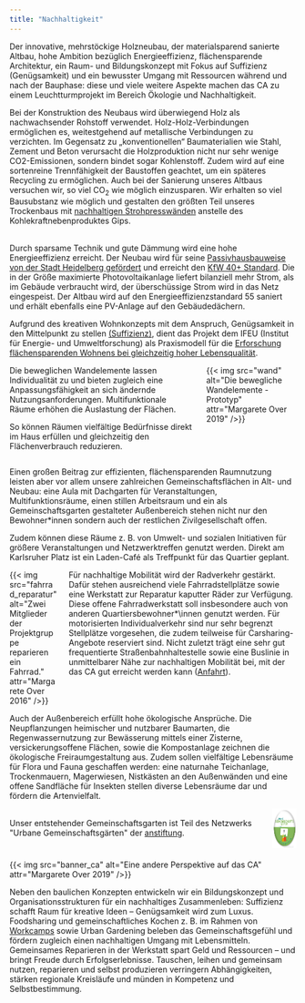 ```yaml
---
title: "Nachhaltigkeit"
---
```


<div class="color-block">Der innovative, mehrstöckige Holzneubau, der materialsparend sanierte Altbau,
hohe Ambition bezüglich Energieeffizienz, flächensparende Architektur,
ein Raum- und Bildungskonzept mit Fokus auf Suffizienz (Genügsamkeit) und
ein bewusster Umgang mit Ressourcen während und nach der Bauphase:
diese und viele weitere Aspekte machen das CA zu einem Leuchtturmprojekt im Bereich Ökologie und Nachhaltigkeit.</div>
</div>

Bei der Konstruktion des Neubaus wird überwiegend Holz als nachwachsender Rohstoff verwendet.
Holz-Holz-Verbindungen ermöglichen es, weitestgehend auf metallische Verbindungen zu verzichten.
Im Gegensatz zu „konventionellen“ Baumaterialien wie Stahl, Zement und Beton verursacht die Holzproduktion nicht nur sehr wenige  CO2-Emissionen, sondern bindet sogar Kohlenstoff.
Zudem wird auf eine sortenreine Trennfähigkeit der Baustoffen geachtet, um ein späteres Recycling zu ermöglichen.
Auch bei der Sanierung unseres Altbaus versuchen wir, so viel CO<sub>2</sub> wie möglich einzusparen.
Wir erhalten so viel Bausubstanz wie möglich und gestalten den größten Teil unseres Trockenbaus mit
<a href="https://stramentec.com/">nachhaltigen Strohpresswänden</a> anstelle des Kohlekraftnebenproduktes Gips.

<br>Durch sparsame Technik und gute Dämmung wird eine hohe Energieeffizienz erreicht.
Der Neubau wird für seine <a href="https://www.heidelberg.de/hd,Lde/HD/Leben/Foerderprogramm+Rationelle+Energieverwendung.htmlPassivhausbauweise">Passivhausbauweise von der Stadt Heidelberg gefördert</a> und erreicht den <a href="https://www.kfw.de/inlandsfoerderung/Privatpersonen/Neubau/Das-KfW-Effizienzhaus/">KfW 40+ Standard</a>.
Die in der Größe maximierte Photovoltaikanlage liefert bilanziell mehr Strom, als im Gebäude verbraucht wird, der überschüssige Strom wird in das Netz eingespeist.
Der Altbau wird auf den Energieeffizienzstandard 55 saniert und erhält ebenfalls eine PV-Anlage auf den Gebäudedächern.

Aufgrund des kreativen Wohnkonzepts mit dem Anspruch, Genügsamkeit in den Mittelpunkt zu stellen
<a href="https://www.ifeu.de/service/nachrichtenarchiv/gutes-leben-fuer-alle-aber-wie/">(Suffizienz)</a>,
dient das Projekt dem IFEU (Institut für Energie- und Umweltforschung) als Praxismodell für die
<a href="https://www.ifeu.de/projekt/suprastadt/">Erforschung flächensparenden Wohnens bei gleichzeitig hoher Lebensqualität</a>.</br>

<div class="columns">
    <div class="column">
    Die beweglichen Wandelemente lassen Individualität zu und bieten zugleich eine Anpassungsfähigkeit an sich ändernde Nutzungsanforderungen. Multifunktionale Räume erhöhen die Auslastung der Flächen.
    <p>So können Räumen vielfältige Bedürfnisse direkt im Haus erfüllen und gleichzeitig den Flächenverbrauch reduzieren.</p>
    </div>
    <div class="column">
        {{< img src="wand" alt="Die bewegliche Wandelemente - Prototyp" attr="Margarete Over 2019" />}}
    </div>
</div>

Einen großen Beitrag zur effizienten, flächensparenden Raumnutzung leisten aber vor allem unsere zahlreichen
Gemeinschaftsflächen in Alt- und Neubau: eine Aula mit Dachgarten für Veranstaltungen, Multifunktionsräume,
einen stillen Arbeitsraum und ein als Gemeinschaftsgarten gestalteter Außenbereich stehen nicht nur den
Bewohner\*innen sondern auch der restlichen Zivilgesellschaft offen.

Zudem können diese Räume z. B. von Umwelt- und sozialen Initiativen für größere Veranstaltungen und Netzwerktreffen
genutzt werden. Direkt am Karlsruher Platz ist ein Laden-Café als Treffpunkt für das Quartier geplant.

<div class="columns">
    <div class="column">
    {{< img src="fahrrad_reparatur" alt="Zwei Mitglieder der Projektgruppe reparieren ein Fahrrad." attr="Margarete Over 2016" />}}
    </div>
    <div class="column">
    Für nachhaltige Mobilität wird der Radverkehr gestärkt.
    Dafür stehen ausreichend viele Fahrradstellplätze sowie eine Werkstatt zur Reparatur kaputter Räder zur Verfügung.
    Diese offene Fahrradwerkstatt soll insbesondere auch von anderen Quartiersbewohner*\innen genutzt werden.
    Für motorisierten Individualverkehr sind nur sehr begrenzt Stellplätze vorgesehen, die zudem teilweise für Carsharing-Angebote reserviert sind.
    Nicht  zuletzt trägt  eine  sehr  gut  frequentierte  Straßenbahnhaltestelle sowie eine Buslinie in unmittelbarer
    Nähe zur nachhaltigen Mobilität bei, mit der das CA gut erreicht werden kann (<a href="/neubau">Anfahrt</a>).
    </div>
</div>

Auch der Außenbereich erfüllt hohe ökologische Ansprüche. Die Neupflanzungen heimischer und nutzbarer Baumarten, die Regenwassernutzung zur Bewässerung mittels einer Zisterne, versickerungsoffene Flächen, sowie die Kompostanlage zeichnen die ökologische Freiraumgestaltung aus. Zudem sollen vielfältige Lebensräume für Flora und Fauna geschaffen werden: eine naturnahe Teichanlage, Trockenmauern, Magerwiesen, Nistkästen an den Außenwänden und eine offene Sandfläche für Insekten stellen diverse Lebensräume dar und fördern die Artenvielfalt.

<div class="columns">
    <div class="column">
<br>
    Unser entstehender Gemeinschaftsgarten ist Teil des Netzwerks "Urbane Gemeinschaftsgärten" der <a href="https://anstiftung.de/">anstiftung</a>.
    </div>
    <div class="column">
    <a href="https://urbane-gaerten.de/">
         <img alt="urbaneGaerten" src="urbane-gaerten-button-V01.png"
         width="70" height="70">
    </a>
    </div>
</div>

<br>
{{< img src="banner_ca" alt="Eine andere Perspektive auf das CA" attr="Margarete Over 2019" />}}
</br>

Neben den baulichen Konzepten entwickeln wir ein Bildungskonzept und Organisationsstrukturen für ein nachhaltiges Zusammenleben: Suffizienz schafft Raum für kreative Ideen – Genügsamkeit wird zum Luxus. Foodsharing und gemeinschaftliches Kochen z. B. im Rahmen von [Workcamps](/summerschool) sowie Urban Gardening beleben das Gemeinschaftsgefühl und fördern zugleich einen nachhaltigen Umgang mit Lebensmitteln. Gemeinsames Reparieren in der Werkstatt spart Geld und Ressourcen – und bringt Freude durch Erfolgserlebnisse. Tauschen, leihen und gemeinsam nutzen, reparieren und selbst produzieren verringern Abhängigkeiten, stärken regionale Kreisläufe und münden in Kompetenz und Selbstbestimmung.
